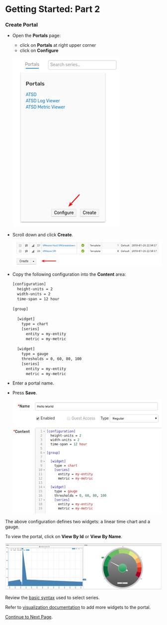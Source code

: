 # Getting Started: Part 2

### Create Portal

* Open the **Portals** page:

    * click on **Portals** at right upper corner
    * click on **Configure**

    ![](resources/getting-started-2_1.png)

* Scroll down and click **Create**.

    ![](resources/getting-started-2_2.png)

* Copy the following configuration into the **Content** area: 

    ```ls
    [configuration]
      height-units = 2
      width-units = 2
      time-span = 12 hour
    
    [group]
    
      [widget]
        type = chart
        [series]
          entity = my-entity
          metric = my-metric
    
      [widget]
        type = gauge
        thresholds = 0, 60, 80, 100
        [series]
          entity = my-entity
          metric = my-metric
    ```

* Enter a portal name. 
* Press **Save**.

    ![](resources/getting-started-2_3.png)

The above configuration defines two widgets: a linear time chart and a gauge.

To view the portal, click on **View By Id** or **View By Name**.

![](resources/getting-started-2_4.png)

Review the [basic syntax](https://axibase.com/products/axibase-time-series-database/visualization/widgets/selecting-series/) used to select series.

Refer to [visualization documentation](https://axibase.com/products/axibase-time-series-database/visualization/) to add more widgets to the portal.

[Continue to Next Page](getting-started-3.md).